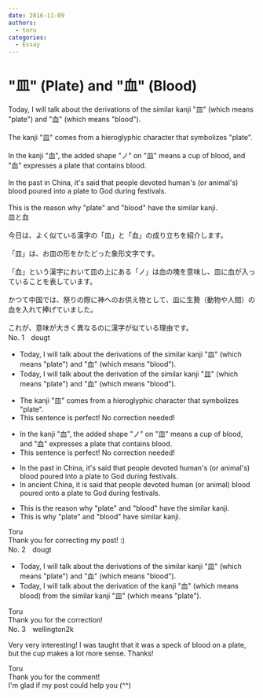 ```yaml
---
date: 2016-11-09
authors:
  - toru
categories:
  - Essay
---
```


<h1 id="subject_show">"皿" (Plate) and "血" (Blood)</h1>
<div class="date" hidden>Nov 9, 2016 21:48</div>
<div id="post"><div id="body_show_ori">
Today, I will talk about the derivations of the similar kanji "皿" (which means "plate") and "血" (which means "blood").<br/><br/>The kanji "皿" comes from a hieroglyphic character that symbolizes "plate".<br/><br/>In the kanji "血", the added shape "ノ" on "皿" means a cup of blood, and "血" expresses a plate that contains blood.<br/><br/>In the past in China, it's said that people devoted human's (or animal's) blood poured into a plate to God during festivals.<br/><br/>This is the reason why "plate" and "blood" have the similar kanji.
</div></div>

<!-- more -->

<div id="post_ja"><div id="body_show_mo">
皿と血<br/><br/>今日は、よく似ている漢字の「皿」と「血」の成り立ちを紹介します。<br/><br/>「皿」は、お皿の形をかたどった象形文字です。<br/><br/>「血」という漢字において皿の上にある「ノ」は血の塊を意味し、皿に血が入っていることを表しています。<br/><br/>かつて中国では、祭りの際に神へのお供え物として、皿に生贄（動物や人間）の血を入れて捧げていました。<br/><br/>これが、意味が大きく異なるのに漢字が似ている理由です。
</div></div>
<div id="block"><div class="first_name"> No. 1　<span class="just_name">dougt</span></div><div id="block2">
<ul class="correction_field">
<li class="incorrect">Today, I will talk about the derivations of the similar kanji "皿" (which means "plate") and "血" (which means "blood").</li>
<li class="corrected correct">
Today, I will talk about the derivation of the similar kanji "皿" (which means "plate") and "血" (which means "blood").
</li>
</ul>
<ul class="correction_field">
<li class="incorrect">The kanji "皿" comes from a hieroglyphic character that symbolizes "plate".</li>
<li class="corrected perfect">This sentence is perfect! No correction needed!</li>
</ul>
<ul class="correction_field">
<li class="incorrect">In the kanji "血", the added shape "ノ" on "皿" means a cup of blood, and "血" expresses a plate that contains blood.</li>
<li class="corrected perfect">This sentence is perfect! No correction needed!</li>
</ul>
<ul class="correction_field">
<li class="incorrect">In the past in China, it's said that people devoted human's (or animal's) blood poured into a plate to God during festivals.</li>
<li class="corrected correct">
In ancient China, it is said that people devoted human (or animal) blood poured onto a plate to God during festivals.
</li>
</ul>
<ul class="correction_field">
<li class="incorrect">This is the reason why "plate" and "blood" have the similar kanji.</li>
<li class="corrected correct">
This is why "plate" and "blood" have similar kanji.
</li>
</ul>
</div><div class="name"><span class="just_name">Toru</span><br>
Thank you for correcting my post! :)
</div>
</div>
<div id="block"><div class="first_name"> No. 2　<span class="just_name">dougt</span></div><div id="block2">
<ul class="correction_field">
<li class="incorrect">Today, I will talk about the derivations of the similar kanji "皿" (which means "plate") and "血" (which means "blood").</li>
<li class="corrected correct">
Today, I will talk about the derivation of the kanji "血" (which means blood) from the similar kanji "皿" (which means "plate").
</li>
</ul>
</div><div class="name"><span class="just_name">Toru</span><br>
Thank you for the correction!
</div>
</div>
<div id="block"><div class="first_name"> No. 3　<span class="just_name">wellington2k</span></div><div id="block2">
<p class="comment_small">
 Very very interesting! I was taught that it was a speck of blood on a plate, but the cup makes a lot more sense. Thanks!
</p>

</div><div class="name"><span class="just_name">Toru</span><br>
Thank you for the comment!<br/>I'm glad if my post could help you (^^)
</div>
</div>
